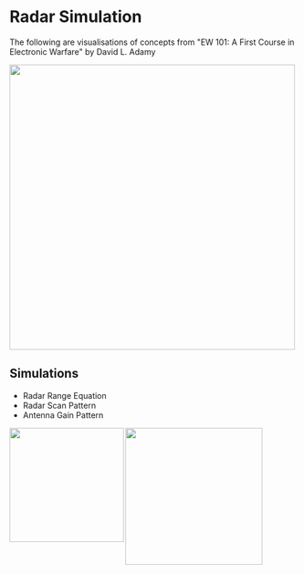 # Radar Simulation
The following are visualisations of concepts from "EW 101: A First Course in Electronic Warfare" by David L. Adamy

<img align="" width="500" src="https://github.com/blackmirag3/Radar/assets/78994143/487a6352-44f3-4447-928d-349ccd66da0d">

## Simulations
- Radar Range Equation
- Radar Scan Pattern
- Antenna Gain Pattern


<img align="left" height="200" src="https://github.com/blackmirag3/Radar/assets/78994143/36a2b8de-5eb3-4f34-a9ec-aed5f2ba8eb1">
<img align="" height="240" src="https://github.com/blackmirag3/Radar/assets/78994143/7f7418b4-56cb-471e-9adc-66500c8732da">
